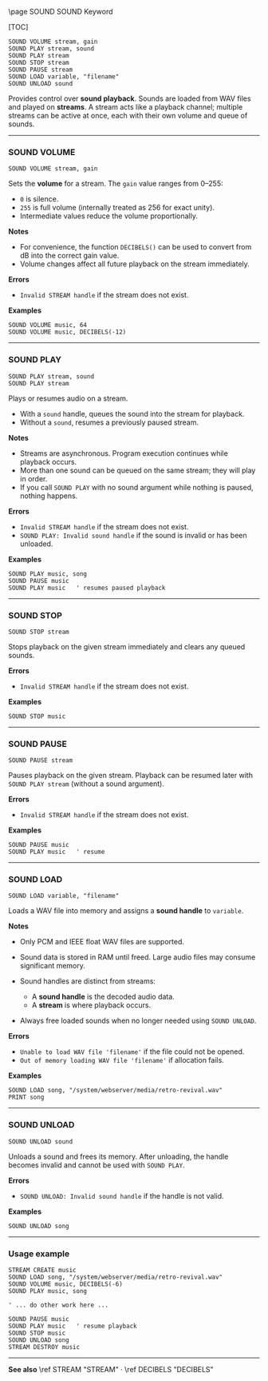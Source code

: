 \page SOUND SOUND Keyword

[TOC]

```basic
SOUND VOLUME stream, gain
SOUND PLAY stream, sound
SOUND PLAY stream
SOUND STOP stream
SOUND PAUSE stream
SOUND LOAD variable, "filename"
SOUND UNLOAD sound
```

Provides control over **sound playback**. Sounds are loaded from WAV files and played on **streams**.
A stream acts like a playback channel; multiple streams can be active at once, each with their own volume and queue of sounds.

---

### SOUND VOLUME

```basic
SOUND VOLUME stream, gain
```

Sets the **volume** for a stream.
The `gain` value ranges from 0–255:

* `0` is silence.
* `255` is full volume (internally treated as 256 for exact unity).
* Intermediate values reduce the volume proportionally.

**Notes**

* For convenience, the function `DECIBELS()` can be used to convert from dB into the correct gain value.
* Volume changes affect all future playback on the stream immediately.

**Errors**

* `Invalid STREAM handle` if the stream does not exist.

**Examples**

```basic
SOUND VOLUME music, 64
SOUND VOLUME music, DECIBELS(-12)
```

---

### SOUND PLAY

```basic
SOUND PLAY stream, sound
SOUND PLAY stream
```

Plays or resumes audio on a stream.

* With a `sound` handle, queues the sound into the stream for playback.
* Without a `sound`, resumes a previously paused stream.

**Notes**

* Streams are asynchronous. Program execution continues while playback occurs.
* More than one sound can be queued on the same stream; they will play in order.
* If you call `SOUND PLAY` with no sound argument while nothing is paused, nothing happens.

**Errors**

* `Invalid STREAM handle` if the stream does not exist.
* `SOUND PLAY: Invalid sound handle` if the sound is invalid or has been unloaded.

**Examples**

```basic
SOUND PLAY music, song
SOUND PAUSE music
SOUND PLAY music   ' resumes paused playback
```

---

### SOUND STOP

```basic
SOUND STOP stream
```

Stops playback on the given stream immediately and clears any queued sounds.

**Errors**

* `Invalid STREAM handle` if the stream does not exist.

**Examples**

```basic
SOUND STOP music
```

---

### SOUND PAUSE

```basic
SOUND PAUSE stream
```

Pauses playback on the given stream.
Playback can be resumed later with `SOUND PLAY stream` (without a sound argument).

**Errors**

* `Invalid STREAM handle` if the stream does not exist.

**Examples**

```basic
SOUND PAUSE music
SOUND PLAY music   ' resume
```

---

### SOUND LOAD

```basic
SOUND LOAD variable, "filename"
```

Loads a WAV file into memory and assigns a **sound handle** to `variable`.

**Notes**

* Only PCM and IEEE float WAV files are supported.
* Sound data is stored in RAM until freed. Large audio files may consume significant memory.
* Sound handles are distinct from streams:

  * A **sound handle** is the decoded audio data.
  * A **stream** is where playback occurs.
* Always free loaded sounds when no longer needed using `SOUND UNLOAD`.

**Errors**

* `Unable to load WAV file 'filename'` if the file could not be opened.
* `Out of memory loading WAV file 'filename'` if allocation fails.

**Examples**

```basic
SOUND LOAD song, "/system/webserver/media/retro-revival.wav"
PRINT song
```

---

### SOUND UNLOAD

```basic
SOUND UNLOAD sound
```

Unloads a sound and frees its memory.
After unloading, the handle becomes invalid and cannot be used with `SOUND PLAY`.

**Errors**

* `SOUND UNLOAD: Invalid sound handle` if the handle is not valid.

**Examples**

```basic
SOUND UNLOAD song
```

---

### Usage example

```basic
STREAM CREATE music
SOUND LOAD song, "/system/webserver/media/retro-revival.wav"
SOUND VOLUME music, DECIBELS(-6)
SOUND PLAY music, song

' ... do other work here ...

SOUND PAUSE music
SOUND PLAY music   ' resume playback
SOUND STOP music
SOUND UNLOAD song
STREAM DESTROY music
```

---

**See also**
\ref STREAM "STREAM" · \ref DECIBELS "DECIBELS"
